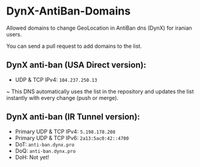 # DynX-AntiBan-Domains
Allowed domains to change GeoLocation in AntiBan dns (DynX) for iranian users.

You can send a pull request to add domains to the list.

## DynX anti-ban (USA Direct version):

- UDP & TCP IPv4: `104.237.250.13`

~ This DNS automatically uses the list in the repository and updates the list instantly with every change (push or merge).

## DynX anti-ban (IR Tunnel version):

- Primary UDP & TCP IPv4: `5.198.178.208`
- Primary UDP & TCP IPv6: `2a13:5ac0:42::4700`
- DoT: `anti-ban.dynx.pro`
- DoQ: `anti-ban.dynx.pro`
- DoH: Not yet!
